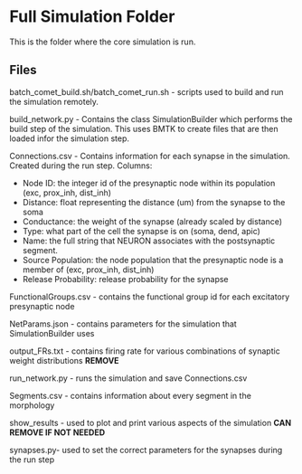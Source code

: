 # Full Simulation Folder

This is the folder where the core simulation is run.

## Files

batch_comet_build.sh/batch_comet_run.sh - scripts used to build and run the simulation remotely.

build_network.py - Contains the class SimulationBuilder which performs the build step of the simulation. This uses BMTK to create files that are then loaded infor the simulation step.

Connections.csv - Contains information for each synapse in the simulation. Created during the run step. Columns:
- Node ID: the integer id of the presynaptic node within its population (exc, prox_inh, dist_inh)
- Distance: float representing the distance (um) from the synapse to the soma
- Conductance: the weight of the synapse (already scaled by distance)
- Type: what part of the cell the synapse is on (soma, dend, apic)
- Name: the full string that NEURON associates with the postsynaptic segment. 
- Source Population: the node population that the presynaptic node is a member of (exc, prox_inh, dist_inh)
- Release Probability: release probability for the synapse

FunctionalGroups.csv - contains the functional group id for each excitatory presynaptic node

NetParams.json - contains parameters for the simulation that SimulationBuilder uses

output_FRs.txt - contains firing rate for various combinations of synaptic weight distributions **REMOVE**

run_network.py - runs the simulation and save Connections.csv

Segments.csv - contains information about every segment in the morphology

show_results - used to plot and print various aspects of the simulation **CAN REMOVE IF NOT NEEDED**

synapses.py- used to set the correct parameters for the synapses during the run step